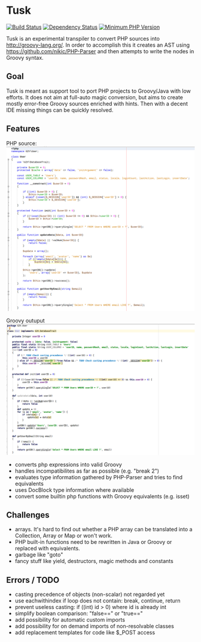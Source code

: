 # Tusk

[![Build Status](https://travis-ci.org/bonndan/tusk.svg?branch=master)](https://travis-ci.org/bonndan/tusk)
[![Dependency Status](https://gemnasium.com/badges/github.com/bonndan/tusk.svg)](https://gemnasium.com/github.com/bonndan/tusk)
[![Minimum PHP Version](https://img.shields.io/badge/php-%3E%3D%207.0-8892BF.svg)](https://php.net/)

Tusk is an experimental transpiler to convert PHP sources into http://groovy-lang.org/. 
In order to accomplish this it creates an AST using https://github.com/nikic/PHP-Parser and then attempts to write
the nodes in Groovy syntax.

## Goal

Tusk is meant as support tool to port PHP projects to Groovy/Java with low efforts. It does not
aim at full-auto magic conversion, but aims to create mostly error-free Groovy sources
enriched with hints. Then with a decent IDE missing things can be quickly resolved.

## Features

PHP source:
![screenshot](https://raw.githubusercontent.com/bonndan/tusk/master/doc/user_php.png "PHP source")

Groovy outuput
![screenshot](https://raw.githubusercontent.com/bonndan/tusk/master/doc/user_groovy.png "Groovy source")

* converts php expressions into valid Groovy
* handles incompatibilites as far as possible (e.g. "break 2")
* evaluates type information gathered by PHP-Parser and tries to find equivalents
* uses DocBlock type information where available
* convert some builtin php functions with Groovy equivalents (e.g. isset)

## Challenges

* arrays. It's hard to find out whether a PHP array can be translated into a Collection, Array or Map or won't work.
* PHP built-in functions need to be rewritten in Java or Groovy or replaced with equivalents.
* garbage like "goto"
* fancy stuff like yield, destructors, magic methods and constants


## Errors / TODO

* casting precedence of objects (non-scalar) not regarded yet
* use eachwithindex if loop does not contain: break, continue, return
* prevent useless casting: if ((int) id > 0) where id is already int
* simplify boolean comparison: "false==" or "true=="
* add possibility for automatic custom imports
* add possibility for on demand imports of non-resolvable classes
* add replacement templates for code like $_POST access

